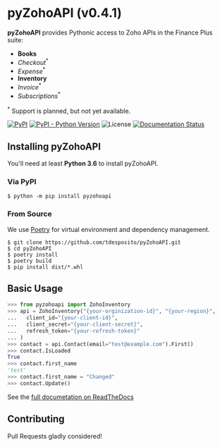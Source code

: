 # pyZohoAPI (v0.4.1)
 **pyZohoAPI** provides Pythonic access to Zoho APIs in the Finance Plus suite:
 * **Books**
 * *Checkout*<sup>*</sup>
 * *Expense*<sup>*</sup>
 * **Inventory**
 * *Invoice*<sup>*</sup>
 * *Subscriptions*<sup>*</sup>

<sup>*</sup> Support is planned, but not yet available.

[![PyPI](https://img.shields.io/pypi/v/pyzohoapi)](https://pypi.org/project/pyzohoapi/)
[![PyPI - Python Version](https://img.shields.io/pypi/pyversions/pyzohoapi)](https://pypi.org/project/pyzohoapi/)
![License](https://img.shields.io/github/license/tdesposito/pyZohoAPI)
[![Documentation Status](https://readthedocs.org/projects/pyzohoapi/badge/?version=latest)](https://pyzohoapi.readthedocs.io/en/latest/?badge=latest)

## Installing pyZohoAPI
<!-- start installation -->

You'll need at least **Python 3.6** to install pyZohoAPI.

### Via PyPI
```console
$ python -m pip install pyzohoapi
```

### From Source
We use [Poetry](https://python-poetry.org/) for virtual environment and
dependency management.
```console
$ git clone https://github.com/tdesposito/pyZohoAPI.git
$ cd pyZohoAPI
$ poetry install
$ poetry build
$ pip install dist/*.whl
```
<!-- end installation -->

## Basic Usage

<!-- start basic-usage -->
```python
>>> from pyzohoapi import ZohoInventory
>>> api = ZohoInventory("{your-orginization-id}", "{your-region}",
...   client_id="{your-client-id}",
...   client_secret="{your-client-secret}",
...   refresh_token="{your-refresh-token}"
... )
>>> contact = api.Contact(email="test@example.com").First()
>>> contact.IsLoaded
True
>>> contact.first_name
'test'
>>> contact.first_name = "Changed"
>>> contact.Update()
```
<!-- end basic-usage -->

See the [full documetation on ReadTheDocs](https://pyzohoapi.readthedocs.io/en/latest/)

## Contributing
Pull Requests gladly considered!
